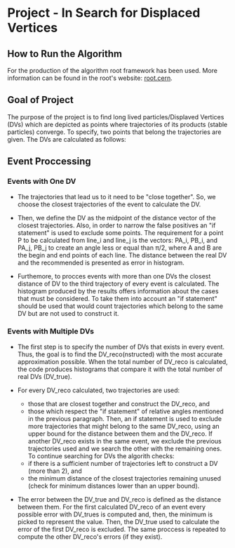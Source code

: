 # Project - In Search for Displaced Vertices

## How to Run the Algorithm

For the production of the algorithm root framework has been used. More information can be found in the root's website:
[root.cern](https://root.cern).

## Goal of Project

The purpose of the project is to find long lived particles/Displaved Vertices (DVs) which are depicted as points where
trajectories of its products (stable particles) converge. To specify, two points that belong the trajectories are given.
The DVs are calculated as follows:

## Event Proccessing

### Events with One DV

  * The trajectories that lead us to it need to be "close together". So, we choose the closest trajectories of the event
    to calculate the DV.

  * Then, we define the DV as the midpoint of the distance vector of the closest trajectories. Also, in order to narrow the
    false positives an "if statement" is used to exclude some points. The requirement for a point P to be calculated from line_i 
    and line_j is the vectors: PA_i, PB_i, and PA_j, PB_j to create an angle less or equal than π/2, where A and B are the begin and
    end points of each line. The distance between the real DV and the recommended is presented as error in histogram.

  * Furthemore, to procces events with more than one DVs the closest distance of DV to the third trajectory of every event is calculated.
    The histogram produced by the results offers information about the cases that must be considered. To take them into account an 
    "if statement" should be used that would count trajectories which belong to the same DV but are not used to construct it.
  
### Events with Multiple DVs

  * The first step is to specify the number of DVs that exists in every event. Thus, the goal is to find the DV_reco(nstructed) with the 
    most accurate approximation possible. When the total number of DV_reco is calculated, the code produces histograms that compare it
    with the total number of real DVs (DV_true).

  * For every DV_reco calculated, two trajectories are used:
      * those that are closest together and construct the DV_reco, and
      * those which respect the "if statement" of relative angles mentioned in the previous paragraph. 
    Then, an if statement is used to exclude more trajectories that might belong to the same DV_reco, using an upper bound for the distance
    between them and the DV_reco. If another DV_reco exists in the same event, we exclude the previous trajectories used and we search the
    other with the remaining ones. To continue searching for DVs the algorith checks:
      * if there is a sufficient number of trajectories left to construct a DV (more than 2), and
      * the minimum distance of the closest trajectories remaining unused (check for minimum distances lower than an upper bound).

  * The error between the DV_true and DV_reco is defined as the distance between them. For the first calculated DV_reco of an event 
    every possible error with DV_trues is computed and, then, the minimum is picked to represent the value. Then, the DV_true used to 
    calculate the error of the first DV_reco is excluded. The same proccess is repeated to compute the other DV_reco's errors (if they exist).
